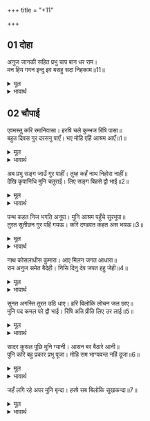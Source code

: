 +++
title = "+11"

+++


## 01 दोहा
अनुज जानकी सहित प्रभु चाप बान धर राम।  
मन हिय गगन इन्दु इव बसहु सदा निहकाम॥11॥  

<details><summary>मूल</summary>

अनुज जानकी सहित प्रभु चाप बान धर राम।  
मन हिय गगन इन्दु इव बसहु सदा निहकाम॥11॥  
</details>

<details><summary>भावार्थ</summary>

हे प्रभो! हे श्री रामजी! छोटे भाई लक्ष्मणजी और सीताजी सहित धनुष-बाणधारी आप निष्काम (स्थिर) होकर मेरे हृदय रूपी आकाश में चन्द्रमा की भाँति सदा निवास कीजिए॥11॥  
</details>




<div class="audioEmbed"  caption="AIR-वाचनम्" src="https://archive
.org/download/rAmcharitmAnas-AIR/EPI-248.mp3"></div>


## 02 चौपाई
एवमस्तु करि रमानिवासा। हरषि चले कुम्भज रिषि पासा॥  
बहुत दिवस गुर दरसनु पाएँ। भए मोहि एहिं आश्रम आएँ॥1॥  

<details><summary>मूल</summary>

एवमस्तु करि रमानिवासा। हरषि चले कुम्भज रिषि पासा॥  
बहुत दिवस गुर दरसनु पाएँ। भए मोहि एहिं आश्रम आएँ॥1॥  
</details>

<details><summary>भावार्थ</summary>

'एवमस्तु' (ऐसा ही हो) ऐसा उच्चारण कर लक्ष्मी निवास श्री रामचन्द्रजी हर्षित होकर अगस्त्य ऋषि के पास चले। (तब सुतीक्ष्णजी बोले-) गुरु अगस्त्यजी का दर्शन पाए और इस आश्रम में आए मुझे बहुत दिन हो गए॥1॥  
</details>

अब प्रभु सङ्ग जाउँ गुर पाहीं। तुम्ह कहँ नाथ निहोरा नाहीं॥  
देखि कृपानिधि मुनि चतुराई। लिए सङ्ग बिहसे द्वौ भाई॥2॥  

<details><summary>मूल</summary>

अब प्रभु सङ्ग जाउँ गुर पाहीं। तुम्ह कहँ नाथ निहोरा नाहीं॥  
देखि कृपानिधि मुनि चतुराई। लिए सङ्ग बिहसे द्वौ भाई॥2॥  
</details>

<details><summary>भावार्थ</summary>

अब मैं भी प्रभु (आप) के साथ गुरुजी के पास चलता हूँ। इसमें हे नाथ! आप पर मेरा कोई एहसान नहीं है। मुनि की चतुरता देखकर कृपा के भण्डार श्री रामजी ने उनको साथ ले लिया और दोनो भाई हँसने लगे॥2॥  
</details>

पन्थ कहत निज भगति अनूपा। मुनि आश्रम पहुँचे सुरभूपा॥  
तुरत सुतीछन गुर पहिं गयऊ। करि दण्डवत कहत अस भयऊ॥3॥  

<details><summary>मूल</summary>

पन्थ कहत निज भगति अनूपा। मुनि आश्रम पहुँचे सुरभूपा॥  
तुरत सुतीछन गुर पहिं गयऊ। करि दण्डवत कहत अस भयऊ॥3॥  
</details>

<details><summary>भावार्थ</summary>

रास्ते में अपनी अनुपम भक्ति का वर्णन करते हुए देवताओं के राजराजेश्वर श्री रामजी अगस्त्य मुनि के आश्रम पर पहुँचे। सुतीक्ष्ण तुरन्त ही गुरु अगस्त्य के पास गए और दण्डवत्‌ करके ऐसा कहने लगे॥3॥  
</details>

नाथ कोसलाधीस कुमारा। आए मिलन जगत आधारा॥  
राम अनुज समेत बैदेही। निसि दिनु देव जपत हहु जेही॥4॥  

<details><summary>मूल</summary>

नाथ कोसलाधीस कुमारा। आए मिलन जगत आधारा॥  
राम अनुज समेत बैदेही। निसि दिनु देव जपत हहु जेही॥4॥  
</details>

<details><summary>भावार्थ</summary>

हे नाथ! अयोध्या के राजा दशरथजी के कुमार जगदाधार श्री रामचन्द्रजी छोटे भाई लक्ष्मणजी और सीताजी सहित आपसे मिलने आए हैं, जिनका हे देव! आप रात-दिन जप करते रहते हैं॥4॥  
</details>

सुनत अगस्ति तुरत उठि धाए। हरि बिलोकि लोचन जल छाए॥  
मुनि पद कमल परे द्वौ भाई। रिषि अति प्रीति लिए उर लाई॥5॥  

<details><summary>मूल</summary>

सुनत अगस्ति तुरत उठि धाए। हरि बिलोकि लोचन जल छाए॥  
मुनि पद कमल परे द्वौ भाई। रिषि अति प्रीति लिए उर लाई॥5॥  
</details>

<details><summary>भावार्थ</summary>

यह सुनते ही अगस्त्यजी तुरन्त ही उठ दौडे। भगवान्‌ को देखते ही उनके नेत्रों में (आनन्द और प्रेम के आँसुओं का) जल भर आया। दोनों भाई मुनि के चरण कमलों पर गिर पडे। ऋषि ने (उठाकर) बडे प्रेम से उन्हें हृदय से लगा लिया॥5॥  
</details>

सादर कुसल पूछि मुनि ग्यानी। आसन बर बैठारे आनी॥  
पुनि करि बहु प्रकार प्रभु पूजा। मोहि सम भाग्यवन्त नहिं दूजा॥6॥  

<details><summary>मूल</summary>

सादर कुसल पूछि मुनि ग्यानी। आसन बर बैठारे आनी॥  
पुनि करि बहु प्रकार प्रभु पूजा। मोहि सम भाग्यवन्त नहिं दूजा॥6॥  
</details>

<details><summary>भावार्थ</summary>

ज्ञानी मुनि ने आदरपूर्वक कुशल पूछकर उनको लाकर श्रेष्ठ आसन पर बैठाया। फिर बहुत प्रकार से प्रभु की पूजा करके कहा- मेरे समान भाग्यवान्‌ आज दूसरा कोई नहीं है॥6॥  
</details>

जहँ लगि रहे अपर मुनि बृन्दा। हरषे सब बिलोकि सुखकन्दा॥7॥  

<details><summary>मूल</summary>

जहँ लगि रहे अपर मुनि बृन्दा। हरषे सब बिलोकि सुखकन्दा॥7॥  
</details>

<details><summary>भावार्थ</summary>

वहाँ जहाँ तक (जितने भी) अन्य मुनिगण थे, सभी आनन्दकन्द श्री रामजी के दर्शन करके हर्षित हो गए॥7॥  
</details>


